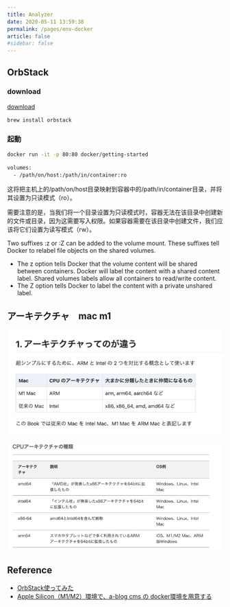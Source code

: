 ```yaml
---
title: Analyzer
date: 2020-05-11 13:59:38
permalink: /pages/env-docker
article: false
#sidebar: false
---
```




## OrbStack

### download
[download](https://orbstack.dev/)

```sh
brew install orbstack

```

### 起動

```sh
docker run -it -p 80:80 docker/getting-started
```


```sh
volumes:
  - /path/on/host:/path/in/container:ro
```

这将把主机上的/path/on/host目录映射到容器中的/path/in/container目录，并将其设置为只读模式（ro）。

需要注意的是，当我们将一个目录设置为只读模式时，容器无法在该目录中创建新的文件或目录，因为这需要写入权限。如果容器需要在该目录中创建文件，我们应该将它们设置为读写模式（rw）。



Two suffixes :z or :Z can be added to the volume mount. These suffixes tell Docker to relabel file objects on the shared volumes. 

- The z option tells Docker that the volume content will be shared between containers. Docker will label the content with a shared content label. Shared volumes labels allow all containers to read/write content.
- The Z option tells Docker to label the content with a private unshared label.




## アーキテクチャ　mac m1

![](.01.docker_images/9206a107.png)


![](.01.docker_images/8115513e.png)
## Reference

- [OrbStack使ってみた](https://zenn.dev/daifukuninja/articles/6285b5491a05e5)
- [Apple Silicon（M1/M2）環境で、a-blog cms の docker環境を用意する](https://developer.a-blogcms.jp/blog/custom/docker-arm64.html)